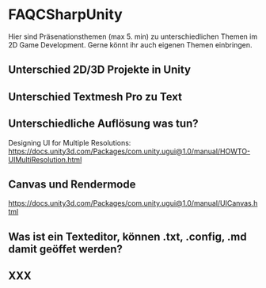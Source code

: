 # FAQCSharpUnity

Hier sind Präsenationsthemen (max 5. min) zu unterschiedlichen Themen im 2D Game Development. Gerne könnt ihr auch eigenen Themen einbringen. 

## Unterschied 2D/3D Projekte in Unity
## Unterschied Textmesh Pro zu Text
## Unterschiedliche Auflösung was tun?
Designing UI for Multiple Resolutions: https://docs.unity3d.com/Packages/com.unity.ugui@1.0/manual/HOWTO-UIMultiResolution.html
## Canvas und Rendermode
https://docs.unity3d.com/Packages/com.unity.ugui@1.0/manual/UICanvas.html
## Was ist ein Texteditor, können .txt, .config, .md damit geöffet werden?
## XXX
